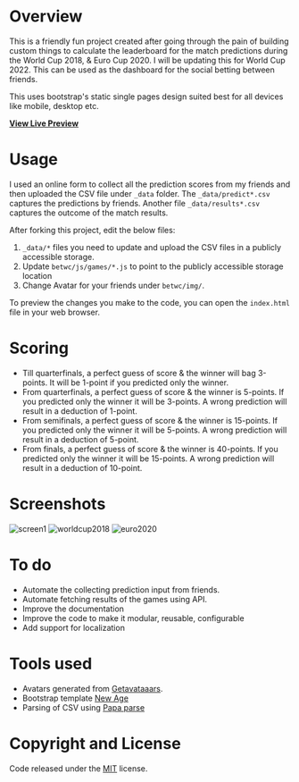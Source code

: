 # Overview
This is a friendly fun project created after going through the pain of building custom things to calculate the leaderboard for the match predictions during the World Cup 2018, & Euro Cup 2020. I will be updating this for World Cup 2022. This can be used as the dashboard for the social betting between friends.

This uses bootstrap's static single pages design suited best for all devices like mobile, desktop etc.

**[View Live Preview](https://anoobbacker.github.io/betwc/)**

# Usage
I used an online form to collect all the prediction scores from my friends and then uploaded the CSV file under `_data` folder. The `_data/predict*.csv` captures the predictions by friends. Another file `_data/results*.csv` captures the outcome of the match results.

After forking this project, edit the below files:
1. `_data/*` files you need to update and upload the CSV files in a publicly accessible storage.
2. Update `betwc/js/games/*.js` to point to the publicly accessible storage location
3. Change Avatar for your friends under `betwc/img/`. 

To preview the changes you make to the code, you can open the `index.html` file in your web browser.

# Scoring
- Till quarterfinals, a perfect guess of score & the winner will bag 3-points. It will be 1-point if you predicted only the winner.
- From quarterfinals, a perfect guess of score & the winner is 5-points. If you predicted only the winner it will be 3-points. A wrong prediction will result in a deduction of 1-point.
- From semifinals, a perfect guess of score & the winner is 15-points. If you predicted only the winner it will be 5-points. A wrong prediction will result in a deduction of 5-point.
- From finals, a perfect guess of score & the winner is 40-points. If you predicted only the winner it will be 15-points. A wrong prediction will result in a deduction of 10-point.

# Screenshots
![screen1](https://user-images.githubusercontent.com/13219906/200187454-4cf46c9b-16be-43bb-b184-e8ff3d3a3ed7.jpeg)
![worldcup2018](https://user-images.githubusercontent.com/13219906/200187563-b75bfd8f-5cb4-4ac1-bd78-9c95ae530a1d.jpeg)
![euro2020](https://user-images.githubusercontent.com/13219906/200187570-c9ff53e5-398b-4253-a708-e04a1f49c076.jpeg)


# To do
- Automate the collecting prediction input from friends.
- Automate fetching results of the games using API.
- Improve the documentation
- Improve the code to make it modular, reusable, configurable
- Add support for localization

# Tools used
- Avatars generated from [Getavataaars](https://getavataaars.com).
- Bootstrap template [New Age](https://github.com/BlackrockDigital/startbootstrap-new-age)
- Parsing of CSV using [Papa parse](http://papaparse.com/)

# Copyright and License
Code released under the [MIT](https://github.com/anoobbacker/betwc/blob/master/LICENSE) license.
